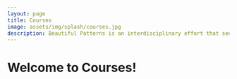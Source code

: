 ```yaml
---
layout: page
title: Courses
image: assets/img/splash/courses.jpg 
description: Beautiful Patterns is an interdisciplinary effort that seeks high-impact solutions to the complex socialtechnical challenge of women's STEM education, with and emphasis in computation, in the developing world.
---
```


# Welcome to Courses!

